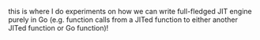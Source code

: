this is where I do experiments on how we can write full-fledged JIT engine purely in Go (e.g. function calls from a JITed function to either another JITed function or Go function)!
